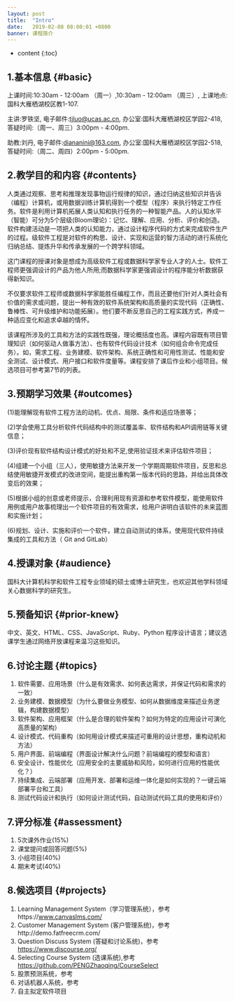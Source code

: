 ```yaml
---
layout: post
title:  "Intro"
date:   2019-02-08 08:00:01 +0800
banner: 课程简介
---
```


* content
{:toc}

1.基本信息 {#basic}
---------------------------
上课时间:10:30am - 12:00am （周一）,10:30am - 12:00am （周三）,
上课地点:国科大雁栖湖校区教1-107.

主讲:罗铁坚,
电子邮件:tjluo@ucas.ac.cn,
办公室:国科大雁栖湖校区学园2-418, 
答疑时间:（周一、周三）3:00pm - 4:00pm. 

助教:刘丹,
电子邮件:diananini@163.com, 
办公室:国科大雁栖湖校区学园2-518, 
答疑时间:（周二、周四）2:00pm - 5:00pm.

2.教学目的和内容 {#contents}
---------------------------
人类通过观察、思考和推理发现事物运行规律的知识，通过归纳这些知识并告诉（编程）计算机，或用数据训练计算机得到一个模型（程序）来执行特定工作任务。软件是利用计算机拓展人类认知和执行任务的一种智能产品。人的认知水平（智能）可分为5个层级(Bloom理论)：记忆、理解、应用、分析、评价和创造。软件构建活动是一项把人类的认知能力，通过设计程序代码的方式来完成软件生产的过程。级软件工程是对软件的构思、设计、实现和运营的智力活动的进行系统化归纳总结、提炼升华和传承发展的一个跨学科领域。

这门课程的授课对象是想成为高级软件工程或数据科学家专业人才的人士。软件工程师更强调设计的产品为他人所用;而数据科学家更强调设计的程序能分析数据获得新知识。 

不仅要求软件工程师或数据科学家能胜任编程工作，而且还要他们针对人类社会有价值的需求或问题，提出一种有效的软件系统架构和高质量的实现代码（正确性、鲁棒性、可升级维护和功能拓展）。他们要不断反思自己的工程实践方式，养成一种适应变化和追求卓越的情怀。

该课程所涉及的工具和方法的实践性既强，理论概括度也高。课程内容既有项目管理知识（如何驱动人做事方法）、也有软件代码设计技术（如何组合命令完成任务）。如，需求工程、业务建模、软件架构、系统正确性和可用性测试、性能和安全测试、设计模式、用户接口和软件度量等。课程安排了课后作业和小组项目。候选项目可参考第7节的列表。

3.预期学习效果 {#outcomes}
---------------------------------
(1)能理解现有软件工程方法的动机、优点、局限、条件和适应场景等；

(2)学会使用工具分析软件代码结构中的测试覆盖率、软件结构和API调用链等关键信息；

(3)评价现有软件结构设计模式的好处和不足,使用验证技术来评估软件项目；

(4)组建一个小组（三人），使用敏捷方法来开发一个学期周期软件项目，反思和总结使用敏捷开发模式的改进空间，能提出重构第一版本代码的思路，并给出具体改变后的效果；

(5)根据小组的创意或老师提示，合理利用现有资源和参考软件模型，能使用软件用例或用户故事梳理出一个软件项目的有效需求，给用户讲明白该软件的未来蓝图和实施计划；

(6)规划、设计、实施和评价一个软件，建立自动测试的体系，使用现代软件持续集成的工具和方法（ Git and GitLab）

4.授课对象 {#audience}
---------------------------
国科大计算机科学和软件工程专业领域的硕士或博士研究生，也欢迎其他学科领域关心数据科学的研究生。

5.预备知识 {#prior-knew}
----------------------------
中文、英文、HTML、CSS、JavaScript、Ruby、Python 程序设计语言；建议选课学生通过网络开放课程来温习这些知识。

6.讨论主题 {#topics}
----------------------------
1. 软件需要、应用场景（什么是有效需求、如何表达需求，并保证代码和需求的一致）
2. 业务建模、数据模型（为什么要做业务模型、如何从数据维度来描述业务逻辑，构建数据模型）
3. 软件架构、应用框架（什么是合理的软件架构？如何为特定的应用设计可演化高质量的架构）
4. 设计模式、代码重构（如何用设计模式来描述可重用的设计思想，重构动机和方法）
5. 用户界面、前端编程（界面设计解决什么问题？前端编程的模型和语言）
6. 安全设计、性能优化（应用安全的主要威胁和风险，如何进行应用的性能优化？）
7. 持续集成、云端部署（应用开发、部署和运维一体化是如何实现的？一键云端部署平台和工具）
8. 测试代码设计和执行（如何设计测试代码，自动测试代码工具的使用和评价）

7.评分标准 {#assessment}
---------------------------
1. 5次课外作业(15%)
2. 课堂提问或回答问题(5%)
3. 小组项目(40%)
4. 期末考试(40%)

8.候选项目 {#projects}
---------------------------
1. Learning Management System（学习管理系统），参考https://www.canvaslms.com/
2. Customer Management System (客户管理系统)，参考http://demo.fatfreecrm.com/
3. Question Discuss System (答疑和讨论系统)，参考 https://www.discourse.org/
4. Selecting Course System (选课系统),参考 https://github.com/PENGZhaoqing/CourseSelect
5. 股票预测系统，参考
6. 对话机器人系统，参考
7. 自主拟定软件项目